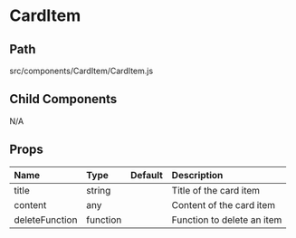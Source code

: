 # CardItem

## Path
src/components/CardItem/CardItem.js

## Child Components
N/A

## Props

| Name | Type | Default | Description |
|:-----|:-----|:-----|:-----|
| title | string |  | Title of the card item |
| content | any |  | Content of the card item |
| deleteFunction | function |  | Function to delete an item |


